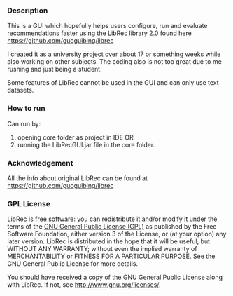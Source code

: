 ### Description

This is a GUI which hopefully helps users configure, run and evaluate recommendations faster using the LibRec library 2.0 found here https://github.com/guoguibing/librec

I created it as a university project over about 17 or something weeks while also working on other subjects. The coding also is not too great due to me rushing and just being a student.

Some features of LibRec cannot be used in the GUI and can only use text datasets.

### How to run
Can run by:
1. opening core folder as project in IDE OR
2. running the LibRecGUI.jar file in the core folder.

### Acknowledgement

All the info about original LibRec can be found at https://github.com/guoguibing/librec

### GPL License

LibRec is [free software](http://www.gnu.org/philosophy/free-sw.html): you can redistribute it and/or modify it under the terms of the [GNU General Public License (GPL)](http://www.gnu.org/licenses/gpl.html) as published by the Free Software Foundation, either version 3 of the License, or (at your option) any later version. LibRec is distributed in the hope that it will be useful, but WITHOUT ANY WARRANTY; without even the implied warranty of MERCHANTABILITY or FITNESS FOR A PARTICULAR PURPOSE. See the GNU General Public License for more details. 

You should have received a copy of the GNU General Public License along with LibRec. If not, see http://www.gnu.org/licenses/.
